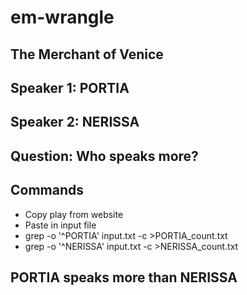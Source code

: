 # em-wrangle

## The Merchant of Venice

## Speaker 1: PORTIA

## Speaker 2: NERISSA

## Question: Who speaks more?

## Commands
- Copy play from website
- Paste in input file
- grep -o '^PORTIA' input.txt -c >PORTIA_count.txt
- grep -o '^NERISSA' input.txt -c >NERISSA_count.txt

## PORTIA speaks more than NERISSA

